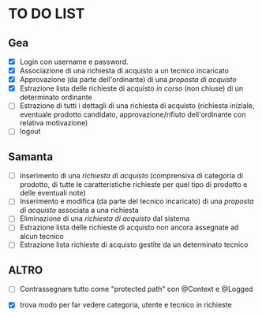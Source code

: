 # TO DO LIST

## Gea

- [x]   Login con username e password.
- [x]   Associazione di una richiesta di acquisto a un tecnico incaricato
- [x]   Approvazione (da parte dell'ordinante) di una  _proposta di acquisto_
- [x]   Estrazione lista delle richieste di acquisto  _in corso_  (non chiuse) di un determinato ordinante
- [ ]  Estrazione di tutti i dettagli di una richiesta di acquisto (richiesta iniziale, eventuale prodotto candidato, approvazione/rifiuto dell'ordinante con relativa motivazione)
- [ ]  logout

## Samanta
- [ ] Inserimento di una  _richiesta di acquisto_  (comprensiva di categoria di prodotto, di tutte le caratteristiche richieste per quel tipo di prodotto e delle eventuali note)
- [ ]  Inserimento e modifica (da parte del tecnico incaricato) di una  _proposta di acquisto_  associata a una richiesta
- [ ] Eliminazione di una  _richiesta di acquisto_  dal sistema
- [ ]  Estrazione lista delle richieste di acquisto non ancora assegnate ad alcun tecnico
- [ ] Estrazione lista richieste di acquisto gestite da un determinato tecnico

## ALTRO
- [ ] Contrassegnare tutto come "protected path" con @Context e @Logged
- [x] trova modo per far vedere categoria, utente e tecnico in richieste


